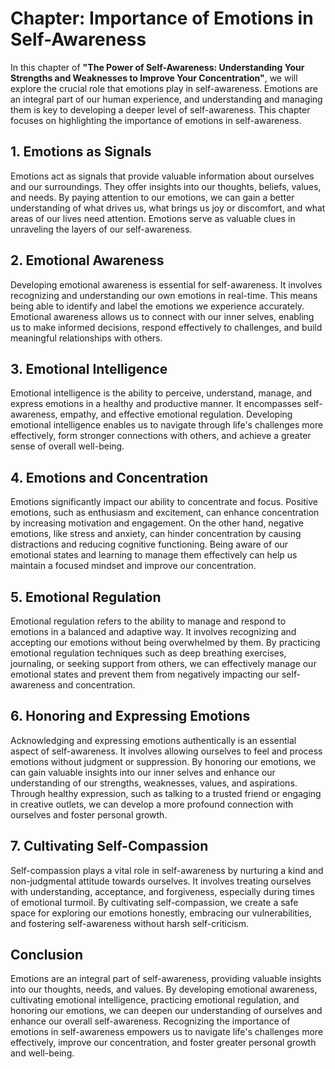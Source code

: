 Chapter: Importance of Emotions in Self-Awareness
=================================================

In this chapter of **"The Power of Self-Awareness: Understanding Your Strengths and Weaknesses to Improve Your Concentration"**, we will explore the crucial role that emotions play in self-awareness. Emotions are an integral part of our human experience, and understanding and managing them is key to developing a deeper level of self-awareness. This chapter focuses on highlighting the importance of emotions in self-awareness.

**1. Emotions as Signals**
--------------------------

Emotions act as signals that provide valuable information about ourselves and our surroundings. They offer insights into our thoughts, beliefs, values, and needs. By paying attention to our emotions, we can gain a better understanding of what drives us, what brings us joy or discomfort, and what areas of our lives need attention. Emotions serve as valuable clues in unraveling the layers of our self-awareness.

**2. Emotional Awareness**
--------------------------

Developing emotional awareness is essential for self-awareness. It involves recognizing and understanding our own emotions in real-time. This means being able to identify and label the emotions we experience accurately. Emotional awareness allows us to connect with our inner selves, enabling us to make informed decisions, respond effectively to challenges, and build meaningful relationships with others.

**3. Emotional Intelligence**
-----------------------------

Emotional intelligence is the ability to perceive, understand, manage, and express emotions in a healthy and productive manner. It encompasses self-awareness, empathy, and effective emotional regulation. Developing emotional intelligence enables us to navigate through life's challenges more effectively, form stronger connections with others, and achieve a greater sense of overall well-being.

**4. Emotions and Concentration**
---------------------------------

Emotions significantly impact our ability to concentrate and focus. Positive emotions, such as enthusiasm and excitement, can enhance concentration by increasing motivation and engagement. On the other hand, negative emotions, like stress and anxiety, can hinder concentration by causing distractions and reducing cognitive functioning. Being aware of our emotional states and learning to manage them effectively can help us maintain a focused mindset and improve our concentration.

**5. Emotional Regulation**
---------------------------

Emotional regulation refers to the ability to manage and respond to emotions in a balanced and adaptive way. It involves recognizing and accepting our emotions without being overwhelmed by them. By practicing emotional regulation techniques such as deep breathing exercises, journaling, or seeking support from others, we can effectively manage our emotional states and prevent them from negatively impacting our self-awareness and concentration.

**6. Honoring and Expressing Emotions**
---------------------------------------

Acknowledging and expressing emotions authentically is an essential aspect of self-awareness. It involves allowing ourselves to feel and process emotions without judgment or suppression. By honoring our emotions, we can gain valuable insights into our inner selves and enhance our understanding of our strengths, weaknesses, values, and aspirations. Through healthy expression, such as talking to a trusted friend or engaging in creative outlets, we can develop a more profound connection with ourselves and foster personal growth.

**7. Cultivating Self-Compassion**
----------------------------------

Self-compassion plays a vital role in self-awareness by nurturing a kind and non-judgmental attitude towards ourselves. It involves treating ourselves with understanding, acceptance, and forgiveness, especially during times of emotional turmoil. By cultivating self-compassion, we create a safe space for exploring our emotions honestly, embracing our vulnerabilities, and fostering self-awareness without harsh self-criticism.

Conclusion
----------

Emotions are an integral part of self-awareness, providing valuable insights into our thoughts, needs, and values. By developing emotional awareness, cultivating emotional intelligence, practicing emotional regulation, and honoring our emotions, we can deepen our understanding of ourselves and enhance our overall self-awareness. Recognizing the importance of emotions in self-awareness empowers us to navigate life's challenges more effectively, improve our concentration, and foster greater personal growth and well-being.

